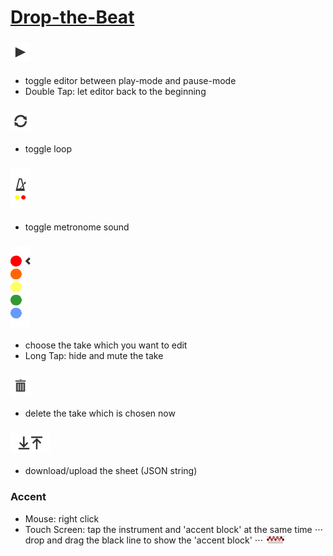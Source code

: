 # <a href="http://jennyhyc.github.io/Drop-the-Beat/editor.html"> Drop-the-Beat</a>

### <img src="images/README/play.png" width="32" />
 - toggle editor between play-mode and pause-mode 
 - Double Tap: let editor back to the beginning
 
### <img src="images/README/loop.png" width="32" />
 - toggle loop
 
### <img src="images/README/metronome.png" width="32" />
 - toggle metronome sound
 
### <img src="images/README/takes.png" width="32" />
 - choose the take which you want to edit
 - Long Tap: hide and mute the take
 
### <img src="images/README/delete.png" width="32"/>
 - delete the take which is chosen now
 
### <img src="images/README/up-download.png" height="32"/>
 - download/upload the sheet (JSON string)

### Accent
 - Mouse: right click
 - Touch Screen: tap the instrument and 'accent block' at the same time
 ⋅⋅⋅ drop and drag the black line to show the 'accent block'
 ⋅⋅⋅ <img src="images/README/accent-block.PNG" width="32" />
